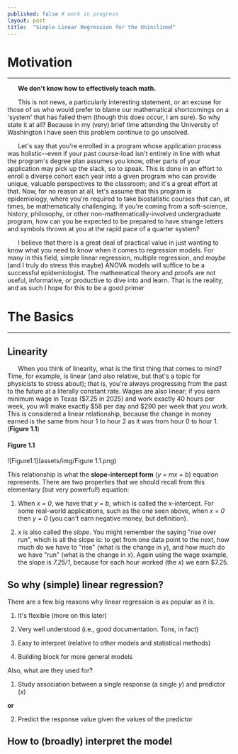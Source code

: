 ```yaml
---
published: false # work in progress
layout: post
title:  "Simple Linear Regression for the Uninclined"
---
```


# Motivation
---
&nbsp;&nbsp;&nbsp;&nbsp;&nbsp;&nbsp;**We don't know how to effectively teach math.**

&nbsp;&nbsp;&nbsp;&nbsp;&nbsp;&nbsp;This is not news, a particularly interesting statement, or an excuse for those of us who would prefer to blame our mathematical shortcomings on a 'system' that has failed them (though this does occur, I am sure). So why state it at all? Because in my (very) brief time attending the University of Washington I have seen this problem continue to go unsolved. 

&nbsp;&nbsp;&nbsp;&nbsp;&nbsp;&nbsp;Let's say that you're enrolled in a program whose application process was holistic--even if your past course-load isn't entirely in line with what the program's degree plan assumes you know, other parts of your application may pick up the slack, so to speak. This is done in an effort to enroll a diverse cohort each year into a given program who can provide unique, valuable perspectives to the classroom; and it's a great effort at that. Now, for no reason at all, let's assume that this program is epidemiology, where you're required to take biostatistic courses that can, at times, be mathematically challenging. If you're coming from a soft-science, history, philosophy, or other non-mathematically-involved undergraduate program, how can you be expected to be prepared to have strange letters and symbols thrown at you at the rapid pace of a quarter system? 

&nbsp;&nbsp;&nbsp;&nbsp;&nbsp;&nbsp;I believe that there is a great deal of practical value in just wanting to know what you need to know when it comes to regression models. For many in this field, simple linear regression, multiple regression, and *maybe* (and I truly do stress this maybe) ANOVA models will suffice to be a successful epidemiologist. The mathematical theory and proofs are not useful, informative, or productive to dive into and learn. That is the reality, and as such I hope for this to be a good primer 




# The Basics
---
## Linearity
&nbsp;&nbsp;&nbsp;&nbsp;&nbsp;&nbsp;When you think of linearity, what is the first thing that comes to mind? Time, for example, is linear (and also relative, but that's a topic for physicists to stress about); that is, you're always progressing from the past to the future at a literally constant rate. Wages are also linear; if you earn minimum wage in Texas ($7.25 in 2025) and work exactly 40 hours per week, you will make exactly $58 per day and $290 per week that you work. This is considered a linear relationship, because the change in money earned is the same from hour 1 to hour 2 as it was from hour 0 to hour 1.(**Figure 1.1**)

#### Figure 1.1
![Figure1.1](assets/img/Figure 1.1.png)

This relationship is what the **slope-intercept form** (*y = mx + b*) equation represents. There are two properties that we should recall from this elementary (but very powerful!) equation:

1) When *x = 0*, we have that *y = b*, which is called the x-intercept. For some real-world applications, such as the one seen above, when *x = 0* then *y = 0* (you can't earn negative money, but definition).

2) *x* is also called the *slope*. You might remember the saying "rise over run", which is all the slope is: to get from one data point to the next, how much do we have to "rise" (what is the change in *y*), and how much do we have "run" (what is the change in *x*). Again using the wage example, the slope is *7.25/1*, because for each hour worked (the *x*) we earn $7.25. 

## So why (simple) linear regression? 
There are a few big reasons why linear regression is as popular as it is. 

1) It's flexible (more on this later)

2) Very well understood (i.e., good documentation. Tons, in fact)

3) Easy to interpret (relative to other models and statistical methods)

4) Building block for more general models

Also, what are they used for? 

1) Study association between a single response (a single *y*) and predictor (*x*)

**or**

2) Predict the response value given the values of the predictor

## How to (broadly) interpret the model
